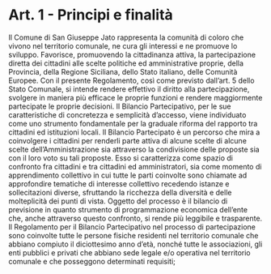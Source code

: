 # Art. 1 - Principi e finalità

Il Comune di San Giuseppe Jato rappresenta la comunità di coloro che vivono nel territorio comunale, ne cura gli interessi e ne promuove lo sviluppo. Favorisce, promuovendo la cittadinanza attiva, la partecipazione diretta dei cittadini alle scelte politiche ed amministrative proprie, della Provincia, della Regione Siciliana, dello Stato italiano, delle Comunità Europee. Con il presente Regolamento, così come previsto dall’art. 5 dello Stato Comunale, si intende rendere effettivo il diritto alla partecipazione, svolgere in maniera più efficace le proprie funzioni e rendere maggiormente partecipate le proprie decisioni. 
Il Bilancio Partecipativo, per le sue caratteristiche di concretezza e semplicità d’accesso, viene individuato come uno strumento fondamentale per la graduale riforma del rapporto tra cittadini ed istituzioni locali. 
Il Bilancio Partecipato è un percorso che mira a coinvolgere i cittadini per renderli parte attiva di alcune scelte di alcune scelte dell’Amministrazione sia attraverso la condivisione delle proposte sia con il loro voto su tali proposte.
Esso si caratterizza come spazio di confronto fra cittadini e tra cittadini ed amministratori, sia come momento di apprendimento collettivo in cui tutte le parti coinvolte sono chiamate ad approfondire tematiche di interesse collettivo recedendo istanze e 	sollecitazioni diverse, sfruttando la ricchezza della diversità e delle molteplicità dei punti di vista. Oggetto del processo è il bilancio di previsione in quanto strumento di programmazione economica dell’ente che, anche attraverso questo confronto, si rende più leggibile e trasparente.
Il Regolamento per il Bilancio Partecipativo nel processo di partecipazione sono coinvolte tutte le persone fisiche residenti nel territorio comunale che abbiano compiuto il diciottesimo anno d’età, nonché tutte le associazioni, gli enti pubblici e privati che abbiano sede legale e/o operativa nel territorio comunale e che posseggono determinati requisiti;
